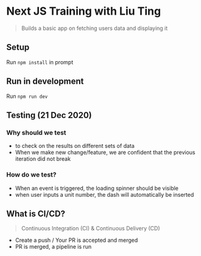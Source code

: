 # Next JS Training with Liu Ting

> Builds a basic app on fetching users data and displaying it

## Setup

Run `npm install` in prompt

## Run in development

Run `npm run dev`

## Testing (21 Dec 2020)

### Why should we test

- to check on the results on different sets of data
- When we make new change/feature, we are confident that the previous iteration did not break

### How do we test?

- When an event is triggered, the loading spinner should be visible
- when user inputs a unit number, the dash will automatically be inserted

## What is CI/CD?

> Continuous Integration (CI) & Continuous Delivery (CD)

- Create a push / Your PR is accepted and merged
- PR is merged, a pipeline is run
